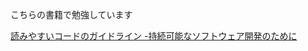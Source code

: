 こちらの書籍で勉強しています

[読みやすいコードのガイドライン -持続可能なソフトウェア開発のために](https://www.amazon.co.jp/%E8%AA%AD%E3%81%BF%E3%82%84%E3%81%99%E3%81%84%E3%82%B3%E3%83%BC%E3%83%89%E3%81%AE%E3%82%AC%E3%82%A4%E3%83%89%E3%83%A9%E3%82%A4%E3%83%B3-%E6%8C%81%E7%B6%9A%E5%8F%AF%E8%83%BD%E3%81%AA%E3%82%BD%E3%83%95%E3%83%88%E3%82%A6%E3%82%A7%E3%82%A2%E9%96%8B%E7%99%BA%E3%81%AE%E3%81%9F%E3%82%81%E3%81%AB-%E7%9F%B3%E5%B7%9D-%E5%AE%97%E5%AF%BF/dp/429713036X/ref=sr_1_1?adgrpid=140528201886&dib=eyJ2IjoiMSJ9.zrO4IhPHB-c2d2iTLNccSTOBMPW7CFBFOv-8J_K5RhaK36TGE-rawIVWa5hAab-R3FO04EXPxuPhTI0A4ebDIBJQCa1ZAcxXnGdcoysJGNq_H1AlEmKiatEvQJx1vsrB.JB8m38N8ZHpWc7rohnnM_0exlWwsw1NCacIXPmE7SJU&dib_tag=se&gclid=Cj0KCQjw2PSvBhDjARIsAKc2cgPfVZqC9LvpN31UlIXax4Uc1gDK2XQMAjJltkhsOpn3ZHyOqsNaMZQaAlF-EALw_wcB&hvadid=651750178983&hvdev=c&hvlocphy=1009448&hvnetw=g&hvqmt=e&hvrand=14930553934975746341&hvtargid=kwd-1823918656238&hydadcr=22883_13622374&jp-ad-ap=0&keywords=%E8%AA%AD%E3%81%BF%E3%82%84%E3%81%99%E3%81%84%E3%82%B3%E3%83%BC%E3%83%89%E3%81%AE%E3%82%AC%E3%82%A4%E3%83%89%E3%83%A9%E3%82%A4%E3%83%B3&qid=1711164132&sr=8-1)
